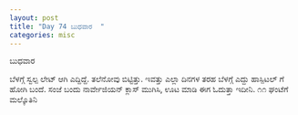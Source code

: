 ```yaml
---
layout: post
title: "Day 74 ಬುಧವಾರ  "
categories: misc
---
```

ಬುಧವಾರ

ಬೆಳಗ್ಗೆ ಸ್ವಲ್ಪ ಲೇಟ್ ಆಗಿ ಎದ್ದಿದ್ದೆ. ತಲೆನೋವು ಬಿಟ್ಟಿತ್ತು. ಇವತ್ತು ಎಲ್ಲಾ ದಿನಗಳ ತರಹ ಬೆಳಗ್ಗೆ ಎದ್ದು ಹಾಸ್ಪಿಟಲ್ ಗೆ ಹೋಗಿ ಬಂದೆ. ಸಂಜೆ ಬಂದು ನಾರ್ವೇಜಿಯನ್ ಕ್ಲಾಸ್ ಮುಗಿಸಿ, ಊಟ ಮಾಡಿ ಈಗ ಓದುತ್ತಾ ಇದೀನಿ. ೧೧ ಘಂಟೆಗೆ ಮಲ್ಕೊತಿನಿ
